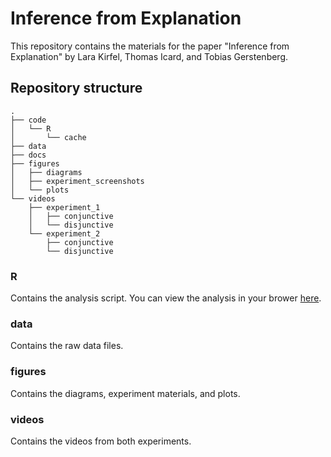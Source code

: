 # Inference from Explanation 

This repository contains the materials for the paper "Inference from Explanation" by Lara Kirfel, Thomas Icard, and Tobias Gerstenberg. 

## Repository structure 

```
.
├── code
│   └── R
│       └── cache
├── data
├── docs
├── figures
│   ├── diagrams
│   ├── experiment_screenshots
│   └── plots
└── videos
    ├── experiment_1
    │   ├── conjunctive
    │   └── disjunctive
    └── experiment_2
        ├── conjunctive
        └── disjunctive
```

### R 

Contains the analysis script. You can view the analysis in your brower [here](https://cicl-stanford.github.io/inference_from_explanation/). 

### data 

Contains the raw data files. 

### figures 

Contains the diagrams, experiment materials, and plots. 

### videos 

Contains the videos from both experiments. 

